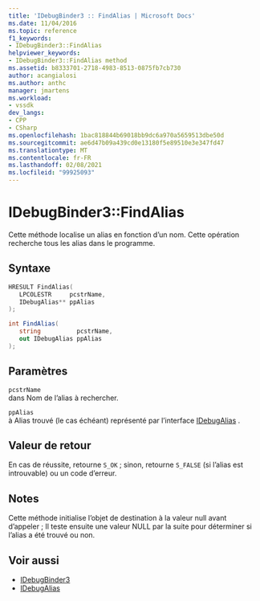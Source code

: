 ```yaml
---
title: 'IDebugBinder3 :: FindAlias | Microsoft Docs'
ms.date: 11/04/2016
ms.topic: reference
f1_keywords:
- IDebugBinder3::FindAlias
helpviewer_keywords:
- IDebugBinder3::FindAlias method
ms.assetid: b8333701-2718-4983-8513-0875fb7cb730
author: acangialosi
ms.author: anthc
manager: jmartens
ms.workload:
- vssdk
dev_langs:
- CPP
- CSharp
ms.openlocfilehash: 1bac818844b69018bb9dc6a970a5659513dbe50d
ms.sourcegitcommit: ae6d47b09a439cd0e13180f5e89510e3e347fd47
ms.translationtype: MT
ms.contentlocale: fr-FR
ms.lasthandoff: 02/08/2021
ms.locfileid: "99925093"
---
```

# <a name="idebugbinder3findalias"></a>IDebugBinder3::FindAlias
Cette méthode localise un alias en fonction d’un nom. Cette opération recherche tous les alias dans le programme.

## <a name="syntax"></a>Syntaxe

```cpp
HRESULT FindAlias(
   LPCOLESTR     pcstrName,
   IDebugAlias** ppAlias
);
```

```csharp
int FindAlias(
   string          pcstrName,
   out IDebugAlias ppAlias
);
```

## <a name="parameters"></a>Paramètres
`pcstrName`\
dans Nom de l’alias à rechercher.

`ppAlias`\
à Alias trouvé (le cas échéant) représenté par l’interface [IDebugAlias](../../../extensibility/debugger/reference/idebugalias.md) .

## <a name="return-value"></a>Valeur de retour
 En cas de réussite, retourne `S_OK` ; sinon, retourne `S_FALSE` (si l’alias est introuvable) ou un code d’erreur.

## <a name="remarks"></a>Notes
 Cette méthode initialise l’objet de destination à la valeur null avant d’appeler ; Il teste ensuite une valeur NULL par la suite pour déterminer si l’alias a été trouvé ou non.

## <a name="see-also"></a>Voir aussi
- [IDebugBinder3](../../../extensibility/debugger/reference/idebugbinder3.md)
- [IDebugAlias](../../../extensibility/debugger/reference/idebugalias.md)
